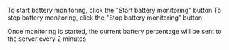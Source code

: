 To start battery monitoring, click the "Start battery monitoring" button
To stop battery monitoring, click the "Stop battery monitoring" button

Once monitoring is started, the current battery percentage will be sent to the server every 2 minutes
